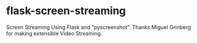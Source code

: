 # flask-screen-streaming
Screen Streaming Using Flask and "pyscreenshot". Thanks Miguel Grinberg for making extensible Video Streaming.
